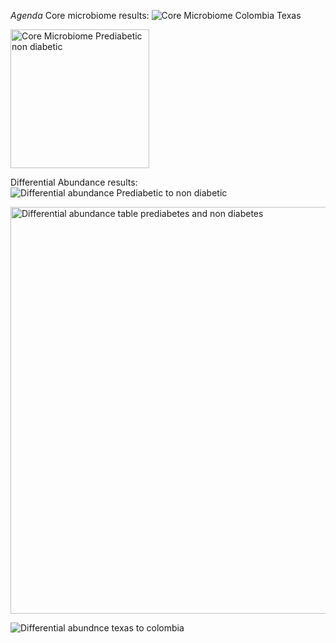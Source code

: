 
*Agenda*
Core microbiome results:
![Core Microbiome Colombia Texas](https://github.com/loujainbilal/MICB475_Team4/assets/159101482/72ae2cd6-5767-45cb-bd1d-54c34d4c5911)

<img width="222" alt="Core Microbiome Prediabetic non diabetic" src="https://github.com/loujainbilal/MICB475_Team4/assets/159101482/4157d5d2-1b22-4387-8507-3301cf108216">

Differential Abundance results:
![Differential abundance Prediabetic to non diabetic](https://github.com/loujainbilal/MICB475_Team4/assets/159101482/a2fe0179-4324-41a9-8cb3-2527209efd5f)

<img width="651" alt="Differential abundance table prediabetes and non diabetes" src="https://github.com/loujainbilal/MICB475_Team4/assets/159101482/eebf2a4b-38e5-42f5-9e11-589e14be6771">

![Differential abundnce texas to colombia](https://github.com/loujainbilal/MICB475_Team4/assets/159101482/2c7f873d-4b15-4101-8c07-5781c4de9103)






